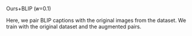 Ours+BLIP (𝑤=0.1)

Here, we pair BLIP captions with the original images from the dataset. We train with the original dataset and the augmented pairs. 